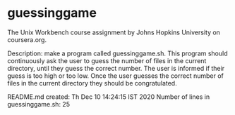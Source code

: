# guessinggame
The Unix Workbench course assignment
by Johns Hopkins University on coursera.org.

Description: make a program called guessinggame.sh. This program should continuously ask the user to guess the number of files in the current directory, until they guess the correct number. The user is informed if their guess is too high or too low. Once the user guesses the correct number of files in the current directory they should be congratulated.

README.md created: Th Dec 10 14:24:15 IST 2020
Number of lines in guessinggame.sh: 25

